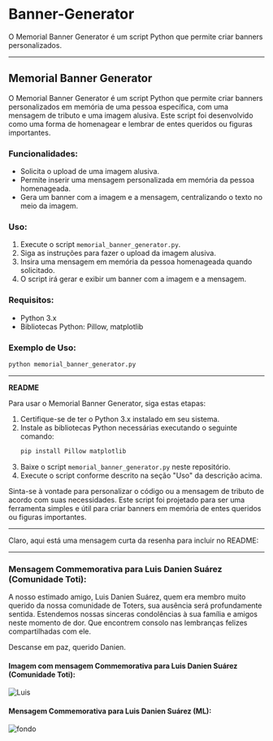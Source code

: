 # Banner-Generator
O Memorial Banner Generator é um script Python que permite criar banners personalizados.

---

## Memorial Banner Generator

O Memorial Banner Generator é um script Python que permite criar banners personalizados em memória de uma pessoa específica, com uma mensagem de tributo e uma imagem alusiva. Este script foi desenvolvido como uma forma de homenagear e lembrar de entes queridos ou figuras importantes.

### Funcionalidades:
- Solicita o upload de uma imagem alusiva.
- Permite inserir uma mensagem personalizada em memória da pessoa homenageada.
- Gera um banner com a imagem e a mensagem, centralizando o texto no meio da imagem.

### Uso:
1. Execute o script `memorial_banner_generator.py`.
2. Siga as instruções para fazer o upload da imagem alusiva.
3. Insira uma mensagem em memória da pessoa homenageada quando solicitado.
4. O script irá gerar e exibir um banner com a imagem e a mensagem.

### Requisitos:
- Python 3.x
- Bibliotecas Python: Pillow, matplotlib

### Exemplo de Uso:
```bash
python memorial_banner_generator.py
```

---

**README**

Para usar o Memorial Banner Generator, siga estas etapas:

1. Certifique-se de ter o Python 3.x instalado em seu sistema.
2. Instale as bibliotecas Python necessárias executando o seguinte comando:
   ```bash
   pip install Pillow matplotlib
   ```
3. Baixe o script `memorial_banner_generator.py` neste repositório.
4. Execute o script conforme descrito na seção "Uso" da descrição acima.

Sinta-se à vontade para personalizar o código ou a mensagem de tributo de acordo com suas necessidades. Este script foi projetado para ser uma ferramenta simples e útil para criar banners em memória de entes queridos ou figuras importantes.

---

Claro, aqui está uma mensagem curta da resenha para incluir no README:

---


### Mensagem Commemorativa para Luis Danien Suárez (Comunidade Toti):

A nosso estimado amigo, Luis Danien Suárez, quem era membro muito querido da nossa comunidade de Toters, sua ausência será profundamente sentida. Estendemos nossas sinceras condolências à sua família e amigos neste momento de dor. Que encontrem consolo nas lembranças felizes compartilhadas com ele. 

Descanse em paz, querido Danien.

#### Imagem com mensagem Commemorativa para Luis Danien Suárez (Comunidade Toti):
![Luis](https://github.com/MaolyDevTech/Banner-Generator/assets/144358009/27edc2e3-9914-49db-b535-2e77f370b4d1)

#### Mensagem Commemorativa para Luis Danien Suárez (ML):
![fondo](https://github.com/MaolyDevTech/Banner-Generator/assets/144358009/76e66fe7-996c-4192-99f5-2e94c825bae7)
